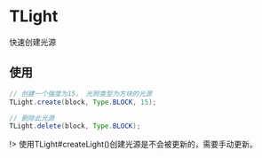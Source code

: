 # TLight
快速创建光源

## 使用
```java
// 创建一个强度为15， 光照类型为方块的光源
TLight.create(block, Type.BLOCK, 15);

// 删除此光源
TLight.delete(block, Type.BLOCK);
```

!> 使用TLight#createLight()创建光源是不会被更新的，需要手动更新。